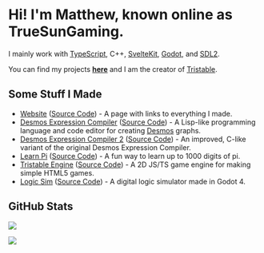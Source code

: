 # Hi! I'm Matthew, known online as TrueSunGaming.

I mainly work with [TypeScript](https://www.typescriptlang.org/), C++, [SvelteKit](https://kit.svelte.dev/), [Godot](https://godotengine.org/), and [SDL2](https://libsdl.org).

You can find my projects **[here](https://truesungaming.github.io)** and I am the creator of [Tristable](https://github.com/Tristable).

## Some Stuff I Made

* [Website](https://truesungaming.github.io) ([Source Code](https://github.com/TrueSunGaming/truesungaming.github.io)) - A page with links to everything I made.
* [Desmos Expression Compiler](https://truesungaming.github.io/desmos-expression-compiler) ([Source Code](https://github.com/TrueSunGaming/desmos-expression-compiler)) - A Lisp-like programming language and code editor for creating [Desmos](https://desmos.com/calculator) graphs.
* [Desmos Expression Compiler 2](https://dec2.netlify.app) ([Source Code](https://github.com/TrueSunGaming/dec-2)) - An improved, C-like variant of the original Desmos Expression Compiler.
* [Learn Pi](https://truesungaming.github.io/learn-pi) ([Source Code](https://github.com/TrueSunGaming/learn-pi)) - A fun way to learn up to 1000 digits of pi.
* [Tristable Engine](https://npmjs.org/package/tristable-engine) ([Source Code](https://github.com/Tristable/tristable-engine)) - A 2D JS/TS game engine for making simple HTML5 games.
* [Logic Sim](https://tsg-logic-sim.netlify.app) ([Source Code](https://github.com/TrueSunGaming/logic-sim)) - A digital logic simulator made in Godot 4.

## GitHub Stats

![](https://github-readme-stats.vercel.app/api?username=TrueSunGaming&show_icons=true&show=reviews,discussions_started,discussions_answered,prs_merged,prs_merged_percentage&include_all_commits=true&theme=dark&icon_color=ff8000&title_color=ff8000&text_color=ffffff&border_color=ff8000)

![](https://github-readme-stats-sigma-five.vercel.app/api/top-langs/?username=TrueSunGaming&theme=dark&icon_color=ff8000&title_color=ff8000&text_color=ffffff&border_color=ff8000)

